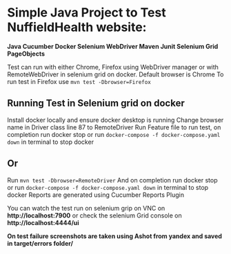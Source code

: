 # **Simple Java Project to Test NuffieldHealth website:**

**Java
Cucumber
Docker
Selenium WebDriver
Maven
Junit
Selenium Grid
PageObjects**

Test can run with either Chrome, Firefox using WebDriver manager or with RemoteWebDriver in selenium grid on docker.
Default browser is Chrome
To run test in Firefox use  `mvn test -Dbrowser=Firefox`

## **Running Test in Selenium grid on docker**

Install docker locally and ensure docker desktop is running
Change browser name in Driver class line 87 to RemoteDriver 
Run Feature file to run test, on completion run docker stop or run `docker-compose -f docker-compose.yaml down` in terminal to stop docker

## **Or**

Run `mvn test -Dbrowser=RemoteDriver`
And on completion run docker stop or run `docker-compose -f docker-compose.yaml down` in terminal to stop docker
Reports are generated using Cucumber Reports Plugin 

You can watch the test run on selenium grip on VNC on **http://localhost:7900** or check the selenium Grid console on **http://localhost:4444/ui**

**On test failure screenshots are taken using Ashot from yandex and saved in target/errors folder/**





